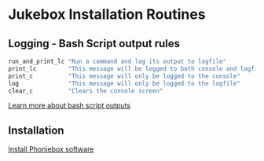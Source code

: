 # Jukebox Installation Routines

## Logging - Bash Script output rules

```bash
run_and_print_lc "Run a command and log its output to logfile"
print_lc         "This message will be logged to both console and logfile"
print_c          "This message will only be logged to the console"
log              "This message will only be logged to the logfile"
clear_c          "Clears the console screen"
```

[Learn more about bash script outputs](https://stackoverflow.com/questions/18460186/writing-outputs-to-log-file-and-console)

## Installation

[Install Phoniebox software](../documentation/builders/installation.md#install-phoniebox-software)
